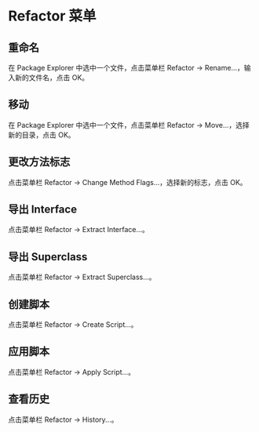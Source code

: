 # Refactor 菜单

## 重命名

在 Package Explorer 中选中一个文件，点击菜单栏 Refactor -> Rename...，输入新的文件名，点击 OK。

## 移动

在 Package Explorer 中选中一个文件，点击菜单栏 Refactor -> Move...，选择新的目录，点击 OK。

## 更改方法标志

点击菜单栏 Refactor -> Change Method Flags...，选择新的标志，点击 OK。

## 导出 Interface

点击菜单栏 Refactor -> Extract Interface...。

## 导出 Superclass

点击菜单栏 Refactor -> Extract Superclass...。

## 创建脚本

点击菜单栏 Refactor -> Create Script...。

## 应用脚本

点击菜单栏 Refactor -> Apply Script...。

## 查看历史

点击菜单栏 Refactor -> History...。
